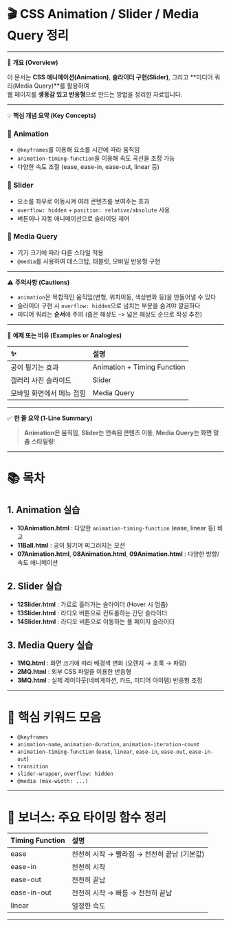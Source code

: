 # 🎬 CSS Animation / Slider / Media Query 정리

---

📌 **개요 (Overview)**

이 문서는 **CSS 애니메이션(Animation)**, **슬라이더 구현(Slider)**, 그리고 **미디어 쿼리(Media Query)**를 활용하여  
웹 페이지를 **생동감 있고 반응형**으로 만드는 방법을 정리한 자료입니다.

---

💡 **핵심 개념 요약 (Key Concepts)**

### 🎯 Animation
- `@keyframes`를 이용해 요소를 시간에 따라 움직임
- `animation-timing-function`을 이용해 속도 곡선을 조정 가능
- 다양한 속도 조절 (ease, ease-in, ease-out, linear 등)

### 🎯 Slider
- 요소를 좌우로 이동시켜 여러 콘텐츠를 보여주는 효과
- `overflow: hidden` + `position: relative/absolute` 사용
- 버튼이나 자동 애니메이션으로 슬라이딩 제어

### 🎯 Media Query
- 기기 크기에 따라 다른 스타일 적용
- `@media`를 사용하여 데스크탑, 태블릿, 모바일 반응형 구현

---

⚠ **주의사항 (Cautions)**

- `animation`은 복합적인 움직임(변형, 위치이동, 색상변화 등)을 만들어낼 수 있다
- 슬라이더 구현 시 `overflow: hidden`으로 넘치는 부분을 숨겨야 깔끔하다
- 미디어 쿼리는 **순서**에 주의 (좁은 해상도 -> 넓은 해상도 순으로 작성 추천)

---

🧪 **예제 또는 비유 (Examples or Analogies)**

| ✨ | 설명 |
|:---|:---|
| 공이 튕기는 효과 | Animation + Timing Function |
| 갤러리 사진 슬라이드 | Slider |
| 모바일 화면에서 메뉴 접힘 | Media Query |

---

✅ **한 줄 요약 (1-Line Summary)**

> **Animation은 움직임**, **Slider는 연속된 콘텐츠 이동**, **Media Query는 화면 맞춤 스타일링**!

---

# 📚 목차

## 1. Animation 실습
- **10Animation.html** : 다양한 `animation-timing-function` (ease, linear 등) 비교
- **11Ball.html** : 공이 튕기며 찌그러지는 모션
- **07Animation.html**, **08Animation.html**, **09Animation.html** : 다양한 방향/속도 애니메이션

## 2. Slider 실습
- **12Slider.html** : 가로로 흘러가는 슬라이더 (Hover 시 멈춤)
- **13Slider.html** : 라디오 버튼으로 컨트롤하는 간단 슬라이더
- **14Slider.html** : 라디오 버튼으로 이동하는 풀 페이지 슬라이더

## 3. Media Query 실습
- **1MQ.html** : 화면 크기에 따라 배경색 변화 (오렌지 → 초록 → 파랑)
- **2MQ.html** : 외부 CSS 파일을 이용한 반응형
- **3MQ.html** : 실제 레이아웃(네비게이션, 카드, 미디어 아이템) 반응형 조정

---

# 🚀 핵심 키워드 모음

- `@keyframes`
- `animation-name`, `animation-duration`, `animation-iteration-count`
- `animation-timing-function` (`ease`, `linear`, `ease-in`, `ease-out`, `ease-in-out`)
- `transition`
- `slider-wrapper`, `overflow: hidden`
- `@media (max-width: ...)`

---

# 🌟 보너스: 주요 타이밍 함수 정리

| Timing Function | 설명 |
|:----------------|:-----|
| ease            | 천천히 시작 → 빨라짐 → 천천히 끝남 (기본값) |
| ease-in         | 천천히 시작 |
| ease-out        | 천천히 끝남 |
| ease-in-out     | 천천히 시작 → 빠름 → 천천히 끝남 |
| linear          | 일정한 속도 |

---

